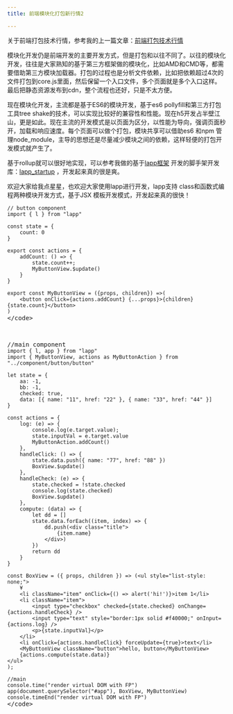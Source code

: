 ```yaml
---
title: 前端模块化打包新行情2

---
```


关于前端打包技术行情，参考我的上一篇文章：[前端打包技术行情][1]

模块化开发仍是前端开发的主要开发方式，但是打包和以往不同了。以往的模块化开发，往往是大家熟知的基于第三方框架做的模块化，比如AMD和CMD等，都需要借助第三方模块加载器。打包的过程也是分析文件依赖，比如把依赖超过4次的文件打包到core.js里面，然后保留一个入口文件，多个页面就是多个入口这样。最后把静态资源发布到cdn，整个流程也还好，只是不太方便。

现在模块化开发，主流都是基于ES6的模块开发，基于es6 pollyfill和第三方打包工具tree shake的技术，可以实现比较好的兼容性和性能。现在h5开发占半壁江山，更是如此。现在主流的开发模式是以页面为区分，以性能为导向，强调页面秒开，加载和响应速度。每个页面可以做个打包，模块共享可以借助es6 和npm 管理node_module，主导的思想还是尽量减少模块之间的依赖，这样轻便的打包开发模式就产生了。

基于rollup就可以很好地实现，可以参考我做的基于[lapp框架][2] 开发的脚手架开发库：[lapp_startup][3] ，开发起来真的很是爽。

欢迎大家给我点星星，也欢迎大家使用lapp进行开发，lapp支持 class和函数式编程两种模块开发方式，基于JSX 模板开发模式，开发起来真的很快！

<pre class="pure-highlightjs"><code class="">// button component
import { l } from "lapp"

const state = {
    count: 0
}

export const actions = {
    addCount: () =&gt; {
        state.count++;
        MyButtonView.$update()
    }
}

export const MyButtonView = ({props, children}) =&gt;(
    &lt;button onClick={actions.addCount} {...props}&gt;{children}{state.count}&lt;/button&gt;
)
</code>&lt;/code></pre>

&nbsp;

<pre class="pure-highlightjs">//main component<code class="">
import { l, app } from "lapp"
import { MyButtonView, actions as MyButtonAction } from "../component/button/button"

let state = {
    aa: -1,
    bb: -1,
    checked: true,
    data: [{ name: "11", href: "22" }, { name: "33", href: "44" }]
}

const actions = {
    log: (e) =&gt; {
        console.log(e.target.value);
        state.inputVal = e.target.value
        MyButtonAction.addCount()
    },
    handleClick: () =&gt; {
        state.data.push({ name: "77", href: "88" })
        BoxView.$update()
    },
    handleCheck: (e) =&gt; {
        state.checked = !state.checked
        console.log(state.checked)
        BoxView.$update()
    },
    compute: (data) =&gt; {
        let dd = []
        state.data.forEach((item, index) =&gt; {
            dd.push(&lt;div class="title"&gt;
                {item.name}
            &lt;/div&gt;)
        })
        return dd
    }
}

const BoxView = ({ props, children }) =&gt; (&lt;ul style="list-style: none;"&gt;
    &yen;
    &lt;li className="item" onClick={() =&gt; alert('hi!')}&gt;item 1&lt;/li&gt;
    &lt;li className="item"&gt;
        &lt;input type="checkbox" checked={state.checked} onChange={actions.handleCheck} /&gt;
        &lt;input type="text" style="border:1px solid #f40000;" onInput={actions.log} /&gt;
        &lt;p&gt;{state.inputVal}&lt;/p&gt;
    &lt;/li&gt;
    &lt;li onClick={actions.handleClick} forceUpdate={true}&gt;text&lt;/li&gt;
    &lt;MyButtonView className="button"&gt;hello, button&lt;/MyButtonView&gt;
    {actions.compute(state.data)}
&lt;/ul&gt;
);

//main
console.time("render virtual DOM with FP")
app(document.querySelector("#app"), BoxView, MyButtonView)
console.timeEnd("render virtual DOM with FP")
</code>&lt;/code></pre>

&nbsp;

 [1]: //fed123.oss-ap-southeast-2.aliyuncs.com/2017/08/28/%e5%89%8d%e7%ab%af%e6%89%93%e5%8c%85%e6%8a%80%e6%9c%af%e8%a1%8c%e6%83%85/
 [2]: https://github.com/chalecao/lapp
 [3]: https://github.com/chalecao/lapp-startup
